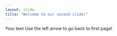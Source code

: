 ```yaml
---
layout: slide
title: "Welcome to our second slide!"
---
```

Your text
Use the left arrow to go back to first page!